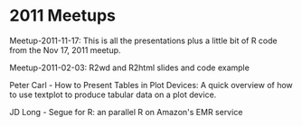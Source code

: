 # 2011 Meetups

Meetup-2011-11-17: This is all the presentations plus a little bit of R code from the Nov 17, 2011 meetup. 

Meetup-2011-02-03: R2wd and R2html slides and code example

Peter Carl - How to Present Tables in Plot Devices: A quick overview of how to use textplot to produce tabular data on a plot device.

JD Long - Segue for R: an parallel R on Amazon's EMR service
